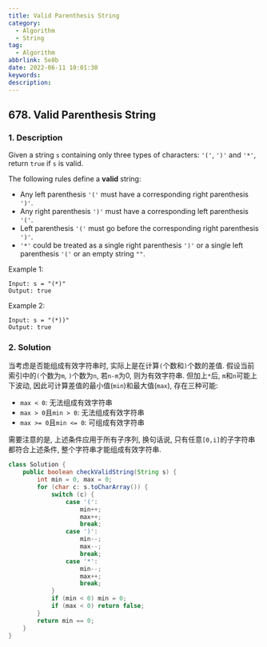 ```yaml
---
title: Valid Parenthesis String
category:
  - Algorithm
  - String
tag:
  - Algorithm
abbrlink: 5e8b
date: 2022-06-11 10:01:30
keywords:
description:
---
```


## 678. Valid Parenthesis String
### 1. Description
Given a string `s` containing only three types of characters: `'('`, `')'` and `'*'`, return `true` if `s` is valid.

The following rules define a **valid** string:
* Any left parenthesis `'('` must have a corresponding right parenthesis `')'`.
* Any right parenthesis `')'` must have a corresponding left parenthesis `'('`.
* Left parenthesis `'('` must go before the corresponding right parenthesis `')'`.
* `'*'` could be treated as a single right parenthesis `')'` or a single left parenthesis `'('` or an empty string `""`.

Example 1:
```
Input: s = "(*)"
Output: true
```
Example 2:
```
Input: s = "(*))"
Output: true
```

### 2. Solution
当考虑是否能组成有效字符串时, 实际上是在计算`(`个数和`)`个数的差值. 假设当前索引中的`(`个数为`m`, `)`个数为`n`, 若`n-m`为0, 则为有效字符串. 但加上`*`后, `m`和`n`可能上下波动, 因此可计算差值的最小值(`min`)和最大值(`max`), 存在三种可能:
* `max < 0`: 无法组成有效字符串
* `max > 0`且`min > 0`: 无法组成有效字符串
* `max >= 0`且`min <= 0`: 可组成有效字符串

需要注意的是, 上述条件应用于所有子序列, 换句话说, 只有任意`[0,i]`的子字符串都符合上述条件, 整个字符串才能组成有效字符串.

```java
class Solution {
    public boolean checkValidString(String s) {
        int min = 0, max = 0;
        for (char c: s.toCharArray()) {
            switch (c) {
                case '(':
                    min++;
                    max++;
                    break;
                case ')':
                    min--;
                    max--;
                    break;
                case '*':
                    min--;
                    max++;
                    break;
            }
            if (min < 0) min = 0;
            if (max < 0) return false;
        }
        return min == 0;
    }
}
```
